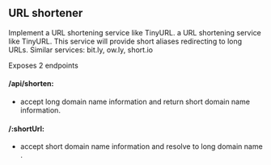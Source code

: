 ## URL shortener


Implement a URL shortening service like TinyURL. a URL shortening service like TinyURL.
This service will provide short aliases redirecting to long URLs.
Similar services: bit.ly, ow.ly, short.io


Exposes 2 endpoints

#### /api/shorten:
 
 - accept long domain name information and return short domain name information.

#### /:shortUrl:

- accept short domain name information and resolve to long domain name .